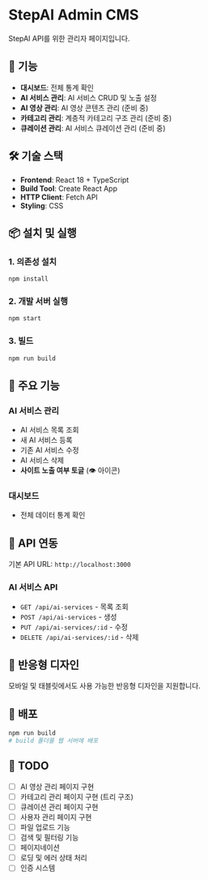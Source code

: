 # StepAI Admin CMS

StepAI API를 위한 관리자 페이지입니다.

## 🚀 기능

- **대시보드**: 전체 통계 확인
- **AI 서비스 관리**: AI 서비스 CRUD 및 노출 설정
- **AI 영상 관리**: AI 영상 콘텐츠 관리 (준비 중)
- **카테고리 관리**: 계층적 카테고리 구조 관리 (준비 중)
- **큐레이션 관리**: AI 서비스 큐레이션 관리 (준비 중)

## 🛠️ 기술 스택

- **Frontend**: React 18 + TypeScript
- **Build Tool**: Create React App
- **HTTP Client**: Fetch API
- **Styling**: CSS

## 📦 설치 및 실행

### 1. 의존성 설치
```bash
npm install
```

### 2. 개발 서버 실행
```bash
npm start
```

### 3. 빌드
```bash
npm run build
```

## 🎯 주요 기능

### AI 서비스 관리
- AI 서비스 목록 조회
- 새 AI 서비스 등록
- 기존 AI 서비스 수정
- AI 서비스 삭제
- **사이트 노출 여부 토글** (👁️ 아이콘)

### 대시보드
- 전체 데이터 통계 확인

## 🔧 API 연동

기본 API URL: `http://localhost:3000`

### AI 서비스 API
- `GET /api/ai-services` - 목록 조회
- `POST /api/ai-services` - 생성
- `PUT /api/ai-services/:id` - 수정
- `DELETE /api/ai-services/:id` - 삭제

## 📱 반응형 디자인

모바일 및 태블릿에서도 사용 가능한 반응형 디자인을 지원합니다.

## 🚀 배포

```bash
npm run build
# build 폴더를 웹 서버에 배포
```

## 📝 TODO

- [ ] AI 영상 관리 페이지 구현
- [ ] 카테고리 관리 페이지 구현 (트리 구조)
- [ ] 큐레이션 관리 페이지 구현
- [ ] 사용자 관리 페이지 구현
- [ ] 파일 업로드 기능
- [ ] 검색 및 필터링 기능
- [ ] 페이지네이션
- [ ] 로딩 및 에러 상태 처리
- [ ] 인증 시스템